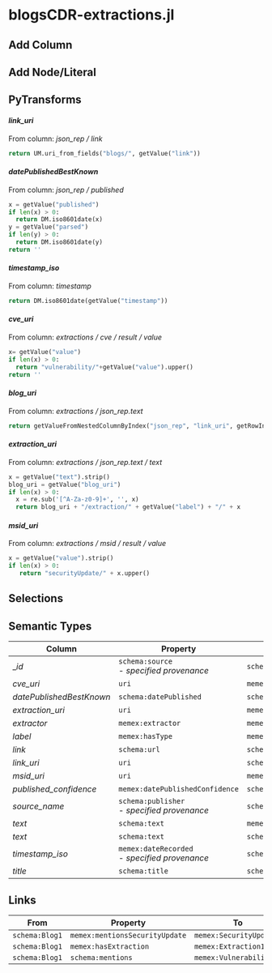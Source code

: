 # blogsCDR-extractions.jl

## Add Column

## Add Node/Literal

## PyTransforms
#### _link_uri_
From column: _json_rep / link_
``` python
return UM.uri_from_fields("blogs/", getValue("link"))
```

#### _datePublishedBestKnown_
From column: _json_rep / published_
``` python
x = getValue("published")
if len(x) > 0:
  return DM.iso8601date(x)
y = getValue("parsed")
if len(y) > 0:
  return DM.iso8601date(y)
return ''
```

#### _timestamp_iso_
From column: _timestamp_
``` python
return DM.iso8601date(getValue("timestamp"))
```

#### _cve_uri_
From column: _extractions / cve / result / value_
``` python
x= getValue("value")
if len(x) > 0:
  return "vulnerability/"+getValue("value").upper()
return ''
```

#### _blog_uri_
From column: _extractions / json_rep.text_
``` python
return getValueFromNestedColumnByIndex("json_rep", "link_uri", getRowIndex())
```

#### _extraction_uri_
From column: _extractions / json_rep.text / text_
``` python
x = getValue("text").strip()
blog_uri = getValue("blog_uri")
if len(x) > 0:
  x = re.sub('[^A-Za-z0-9]+', '', x)
  return blog_uri + "/extraction/" + getValue("label") + "/" + x
```

#### _msid_uri_
From column: _extractions / msid / result / value_
``` python
x = getValue("value").strip()
if len(x) > 0:
   return "securityUpdate/" + x.upper()
```


## Selections

## Semantic Types
| Column | Property | Class |
|  ----- | -------- | ----- |
| __id_ | `schema:source`<BR> - _specified provenance_ | `schema:Blog1`|
| _cve_uri_ | `uri` | `memex:Vulnerability1`|
| _datePublishedBestKnown_ | `schema:datePublished` | `schema:Blog1`|
| _extraction_uri_ | `uri` | `memex:Extraction1`|
| _extractor_ | `memex:extractor` | `memex:Extraction1`|
| _label_ | `memex:hasType` | `memex:Extraction1`|
| _link_ | `schema:url` | `schema:Blog1`|
| _link_uri_ | `uri` | `schema:Blog1`|
| _msid_uri_ | `uri` | `memex:SecurityUpdate1`|
| _published_confidence_ | `memex:datePublishedConfidence` | `schema:Blog1`|
| _source_name_ | `schema:publisher`<BR> - _specified provenance_ | `schema:Blog1`|
| _text_ | `schema:text` | `memex:Extraction1`|
| _text_ | `schema:text` | `schema:Blog1`|
| _timestamp_iso_ | `memex:dateRecorded`<BR> - _specified provenance_ | `schema:Blog1`|
| _title_ | `schema:title` | `schema:Blog1`|


## Links
| From | Property | To |
|  --- | -------- | ---|
| `schema:Blog1` | `memex:mentionsSecurityUpdate` | `memex:SecurityUpdate1`|
| `schema:Blog1` | `memex:hasExtraction` | `memex:Extraction1`|
| `schema:Blog1` | `schema:mentions` | `memex:Vulnerability1`|
